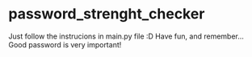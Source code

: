 # password_strenght_checker
Just follow the instrucions in main.py file :D
Have fun, and remember... Good password is very important!
